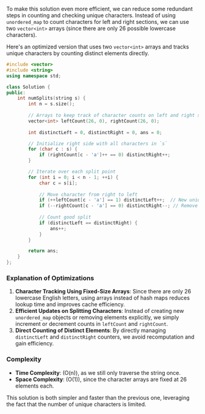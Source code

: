To make this solution even more efficient, we can reduce some redundant steps in counting and checking unique characters. Instead of using `unordered_map` to count characters for left and right sections, we can use two `vector<int>` arrays (since there are only 26 possible lowercase characters).

Here's an optimized version that uses two `vector<int>` arrays and tracks unique characters by counting distinct elements directly.

```cpp
#include <vector>
#include <string>
using namespace std;

class Solution {
public:
    int numSplits(string s) {
        int n = s.size();
        
        // Arrays to keep track of character counts on left and right sides
        vector<int> leftCount(26, 0), rightCount(26, 0);
        
        int distinctLeft = 0, distinctRight = 0, ans = 0;

        // Initialize right side with all characters in `s`
        for (char c : s) {
            if (rightCount[c - 'a']++ == 0) distinctRight++;
        }

        // Iterate over each split point
        for (int i = 0; i < n - 1; ++i) {
            char c = s[i];
            
            // Move character from right to left
            if (++leftCount[c - 'a'] == 1) distinctLeft++;  // New unique in left
            if (--rightCount[c - 'a'] == 0) distinctRight--; // Remove unique from right
            
            // Count good split
            if (distinctLeft == distinctRight) {
                ans++;
            }
        }

        return ans;
    }
};
```

### Explanation of Optimizations

1. **Character Tracking Using Fixed-Size Arrays**: Since there are only 26 lowercase English letters, using arrays instead of hash maps reduces lookup time and improves cache efficiency.
2. **Efficient Updates on Splitting Characters**: Instead of creating new `unordered_map` objects or removing elements explicitly, we simply increment or decrement counts in `leftCount` and `rightCount`.
3. **Direct Counting of Distinct Elements**: By directly managing `distinctLeft` and `distinctRight` counters, we avoid recomputation and gain efficiency.

### Complexity

- **Time Complexity**: \(O(n)\), as we still only traverse the string once.
- **Space Complexity**: \(O(1)\), since the character arrays are fixed at 26 elements each.

This solution is both simpler and faster than the previous one, leveraging the fact that the number of unique characters is limited.